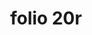 ---
layout: edition
title: folio 20r
manuscript: Florence, Biblioteca Marucelliana, Carte Rajna XIX.15
sigla: R
iip: r0020r.tif
milestone: 39
---